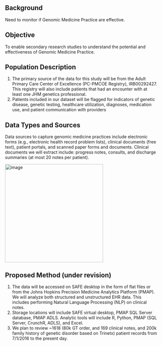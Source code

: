 ## Background 
Need to monitor if Genomic Medicine Practice are effective.

## Objective
To enable secondary research studies to understand the potential and effectiveness of Genomic Medicine Practice.

## Population Description
1. The primary source of the data for this study will be from the Adult Primary Care Center of Excellence (PC-PMCOE Registry), IRB00292427. This registry will also include patients that had an encounter with at least one JHM genetics professional.
2. Patients included in our dataset will be flagged for indicators of genetic disease, genetic testing, healthcare utilization, diagnoses, medication use, and patient communication with providers

## Data Types and Sources
Data sources to capture genomic medicine practices include electronic forms (e.g., electronic health record problem lists), clinical documents (free text), patient portals, and scanned paper forms and documents. Clinical documents we will extract include: progress notes, consults, and discharge summaries (at most 20 notes per patient).

<img width="323" alt="image" src="https://user-images.githubusercontent.com/71967651/199326661-b2daf585-ae83-41aa-b946-7c8961096ffa.png">


## Proposed Method (under revision) 
1. The data will be accessed on SAFE desktop in the form of flat files or from the Johns Hopkins Precision Medicine Analytics Platform (PMAP). We will analyze both structured and unstructured EHR data. This includes performing Natural Language Processing (NLP) on clinical notes. 
2. Storage locations will include SAFE virtual desktop, PMAP SQL Server database, PMAP ADLS. Analytic tools will include R, Python, PMAP (SQL Server, CrunchR, ADLS), and Excel.
3. We plan to review ~1618 (80k GT order, and 169 clinical notes, and 200k family history of genetic disorder based on Trinetx) patient records from 7/1/2016 to the present day.

